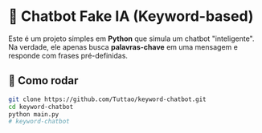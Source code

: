 # 🤖 Chatbot Fake IA (Keyword-based)

Este é um projeto simples em **Python** que simula um chatbot "inteligente".  
Na verdade, ele apenas busca **palavras-chave** em uma mensagem e responde com frases pré-definidas.

## 🚀 Como rodar
```bash
git clone https://github.com/Tuttao/keyword-chatbot.git
cd keyword-chatbot
python main.py
# keyword-chatbot

